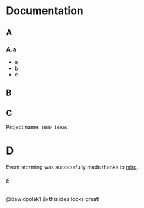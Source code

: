 # Documentation

## A

### A.a
- a
- b
- c

## B
## C
Project name:
`1000 ideas`
# D
Event storming was successfully made thanks to [miro](https://miro.com).
###### E
@dawidpolak1 :+1: this idea looks great!
